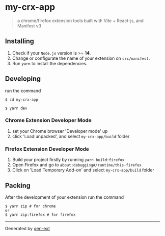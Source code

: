 # my-crx-app

> a chrome/firefox extension tools built with Vite + React-js, and Manifest v3

## Installing

1. Check if your `Node.js` version is >= **14**.
2. Change or configurate the name of your extension on `src/manifest`.
3. Run `yarn` to install the dependencies.

## Developing

run the command

```shell
$ cd my-crx-app

$ yarn dev
```

### Chrome Extension Developer Mode

1. set your Chrome browser 'Developer mode' up
2. click 'Load unpacked', and select `my-crx-app/build` folder

### Firefox Extension Developer Mode

1. Build your project firstly by running `yarn build:firefox`
2. Open Firefox and go to `about:debugging#/runtime/this-firefox`
3. Click on 'Load Temporary Add-on' and select `my-crx-app/build` folder

## Packing

After the development of your extension run the command

```shell
$ yarn zip # for chrome
or
$ yarn zip:firefox # for firefox
```

---

Generated by [gen-ext](https://github.com/paulcoding810/gen-ext)
